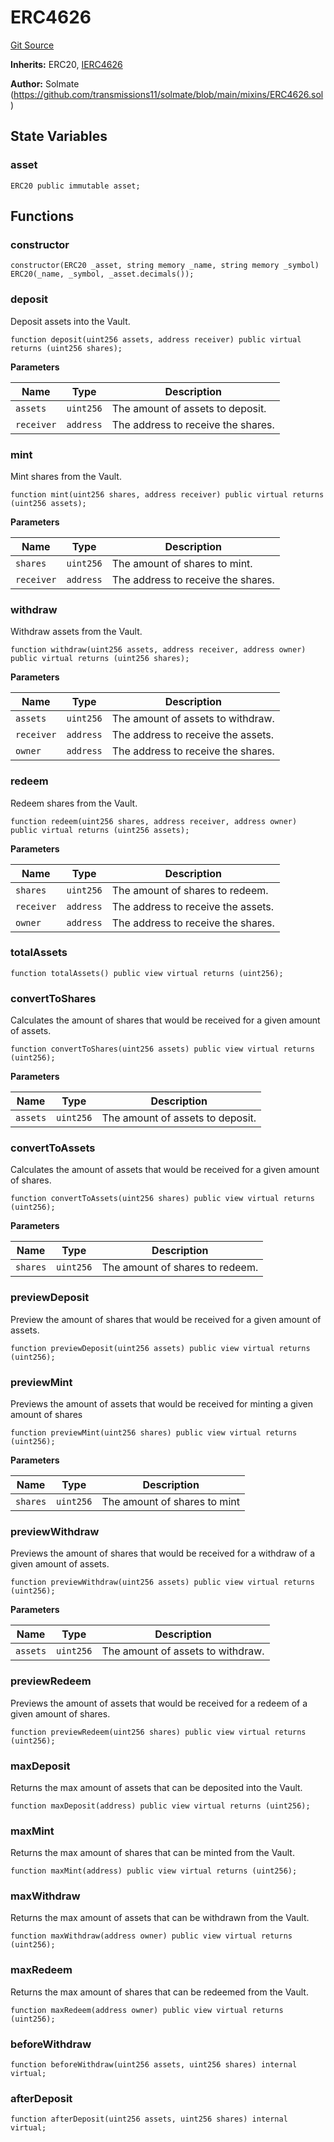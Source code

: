 # ERC4626
[Git Source](https://github.com/Maia-DAO/test-env-V2/blob/84b5f9e8695c91ddb02f27bb3dfb1c652f55ced4/erc-4626/ERC4626.sol)

**Inherits:**
ERC20, [IERC4626](/erc-4626/interfaces/IERC4626.sol/interface.IERC4626.md)

**Author:**
Solmate (https://github.com/transmissions11/solmate/blob/main/mixins/ERC4626.sol)


## State Variables
### asset

```solidity
ERC20 public immutable asset;
```


## Functions
### constructor


```solidity
constructor(ERC20 _asset, string memory _name, string memory _symbol) ERC20(_name, _symbol, _asset.decimals());
```

### deposit

Deposit assets into the Vault.


```solidity
function deposit(uint256 assets, address receiver) public virtual returns (uint256 shares);
```
**Parameters**

|Name|Type|Description|
|----|----|-----------|
|`assets`|`uint256`|The amount of assets to deposit.|
|`receiver`|`address`|The address to receive the shares.|


### mint

Mint shares from the Vault.


```solidity
function mint(uint256 shares, address receiver) public virtual returns (uint256 assets);
```
**Parameters**

|Name|Type|Description|
|----|----|-----------|
|`shares`|`uint256`|The amount of shares to mint.|
|`receiver`|`address`|The address to receive the shares.|


### withdraw

Withdraw assets from the Vault.


```solidity
function withdraw(uint256 assets, address receiver, address owner) public virtual returns (uint256 shares);
```
**Parameters**

|Name|Type|Description|
|----|----|-----------|
|`assets`|`uint256`|The amount of assets to withdraw.|
|`receiver`|`address`|The address to receive the assets.|
|`owner`|`address`|The address to receive the shares.|


### redeem

Redeem shares from the Vault.


```solidity
function redeem(uint256 shares, address receiver, address owner) public virtual returns (uint256 assets);
```
**Parameters**

|Name|Type|Description|
|----|----|-----------|
|`shares`|`uint256`|The amount of shares to redeem.|
|`receiver`|`address`|The address to receive the assets.|
|`owner`|`address`|The address to receive the shares.|


### totalAssets


```solidity
function totalAssets() public view virtual returns (uint256);
```

### convertToShares

Calculates the amount of shares that would be received for a given amount of assets.


```solidity
function convertToShares(uint256 assets) public view virtual returns (uint256);
```
**Parameters**

|Name|Type|Description|
|----|----|-----------|
|`assets`|`uint256`|The amount of assets to deposit.|


### convertToAssets

Calculates the amount of assets that would be received for a given amount of shares.


```solidity
function convertToAssets(uint256 shares) public view virtual returns (uint256);
```
**Parameters**

|Name|Type|Description|
|----|----|-----------|
|`shares`|`uint256`|The amount of shares to redeem.|


### previewDeposit

Preview the amount of shares that would be received for a given amount of assets.


```solidity
function previewDeposit(uint256 assets) public view virtual returns (uint256);
```

### previewMint

Previews the amount of assets that would be received for minting a given amount of shares


```solidity
function previewMint(uint256 shares) public view virtual returns (uint256);
```
**Parameters**

|Name|Type|Description|
|----|----|-----------|
|`shares`|`uint256`|The amount of shares to mint|


### previewWithdraw

Previews the amount of shares that would be received for a withdraw of a given amount of assets.


```solidity
function previewWithdraw(uint256 assets) public view virtual returns (uint256);
```
**Parameters**

|Name|Type|Description|
|----|----|-----------|
|`assets`|`uint256`|The amount of assets to withdraw.|


### previewRedeem

Previews the amount of assets that would be received for a redeem of a given amount of shares.


```solidity
function previewRedeem(uint256 shares) public view virtual returns (uint256);
```

### maxDeposit

Returns the max amount of assets that can be deposited into the Vault.


```solidity
function maxDeposit(address) public view virtual returns (uint256);
```

### maxMint

Returns the max amount of shares that can be minted from the Vault.


```solidity
function maxMint(address) public view virtual returns (uint256);
```

### maxWithdraw

Returns the max amount of assets that can be withdrawn from the Vault.


```solidity
function maxWithdraw(address owner) public view virtual returns (uint256);
```

### maxRedeem

Returns the max amount of shares that can be redeemed from the Vault.


```solidity
function maxRedeem(address owner) public view virtual returns (uint256);
```

### beforeWithdraw


```solidity
function beforeWithdraw(uint256 assets, uint256 shares) internal virtual;
```

### afterDeposit


```solidity
function afterDeposit(uint256 assets, uint256 shares) internal virtual;
```


